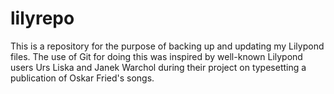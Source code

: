lilyrepo
========

This is a repository for the purpose of backing up and updating my Lilypond files. The use of Git for doing this was inspired by well-known
Lilypond users Urs Liska and Janek Warchol during their project on typesetting a publication of Oskar Fried's songs.

